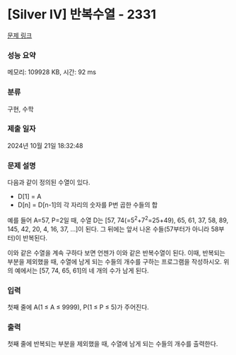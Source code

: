 # [Silver IV] 반복수열 - 2331 

[문제 링크](https://www.acmicpc.net/problem/2331) 

### 성능 요약

메모리: 109928 KB, 시간: 92 ms

### 분류

구현, 수학

### 제출 일자

2024년 10월 21일 18:32:48

### 문제 설명

<p>다음과 같이 정의된 수열이 있다.</p>

<ul>
	<li>D[1] = A</li>
	<li>D[n] = D[n-1]의 각 자리의 숫자를 P번 곱한 수들의 합</li>
</ul>

<p>예를 들어 A=57, P=2일 때, 수열 D는 [57, 74(=5<sup>2</sup>+7<sup>2</sup>=25+49), 65, 61, 37, 58, 89, 145, 42, 20, 4, 16, 37, …]이 된다. 그 뒤에는 앞서 나온 수들(57부터가 아니라 58부터)이 반복된다.</p>

<p>이와 같은 수열을 계속 구하다 보면 언젠가 이와 같은 반복수열이 된다. 이때, 반복되는 부분을 제외했을 때, 수열에 남게 되는 수들의 개수를 구하는 프로그램을 작성하시오. 위의 예에서는 [57, 74, 65, 61]의 네 개의 수가 남게 된다.</p>

### 입력 

 <p>첫째 줄에 A(1 ≤ A ≤ 9999), P(1 ≤ P ≤ 5)가 주어진다.</p>

### 출력 

 <p>첫째 줄에 반복되는 부분을 제외했을 때, 수열에 남게 되는 수들의 개수를 출력한다.</p>

